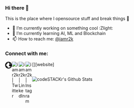 ### Hi there 👋
This is the place where I opensource stuff and break things :rofl:

- 🔭 I’m currently working on something cool :Zlight:
- 🌱 I’m currently learning AI, ML and Blockchain
- 📫 How to reach me: [@iamr2k](https://twitter.com/iamr2kr)



### Connect with me:

[<img align="left" alt="www.thisisrahul.ml" width="22px" src="https://raw.githubusercontent.com/iconic/open-iconic/master/svg/globe.svg" />][website]
[<img align="left" alt="iamr2k | Twitter" width="22px" src="https://cdn.jsdelivr.net/npm/simple-icons@v3/icons/twitter.svg" />][twitter]
[<img align="left" alt="iamr2k | LinkedIn" width="22px" src="https://cdn.jsdelivr.net/npm/simple-icons@v3/icons/linkedin.svg" />][linkedin]
[<img align="left" alt="iamr2k | Instagram" width="22px" src="https://cdn.jsdelivr.net/npm/simple-icons@v3/icons/instagram.svg" />][instagram]

<br />

<img align="left" alt="codeSTACKr's Github Stats" src="https://github-readme-stats.vercel.app/api?username=codeSTACKr&show_icons=true&hide_border=true" />


[twitter]: https://twitter.com/iamr2k
[instagram]: https://instagram.com/iamr2k
[linkedin]: https://linkedin.com/in/rahulr2k
